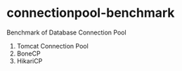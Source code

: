 connectionpool-benchmark
========================

Benchmark of Database Connection Pool 

  1. Tomcat Connection Pool
  2. BoneCP
  3. HikariCP
